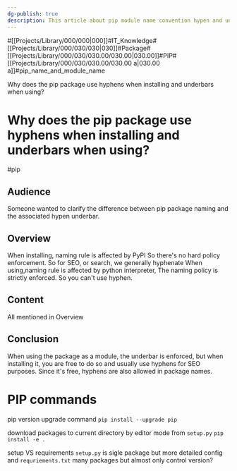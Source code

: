 ```yaml
---
dg-publish: true
description: This article about pip module name convention hypen and underbar
---
```

#[[Projects/Library/000/000\|000]]#IT_Knowledge#[[Projects/Library/000/030/030\|030]]#Package#[[Projects/Library/000/030/030.00/030.00\|030.00]]#PIP#[[Projects/Library/000/030/030.00/030.00 a\|030.00 a]]#pip_name_and_module_name

Why does the pip package use hyphens when installing and underbars when using?
# Why does the pip package use hyphens when installing and underbars when using?
#pip


## Audience
Someone wanted to clarify the difference between pip package naming and the associated hypen underbar.
## Overview
When installing, naming rule is affected by PyPI So there's no hard policy enforcement. So for SEO, or search, we generally hyphenate
When using,naming rule is affected by python interpreter, The naming policy is strictly enforced. So you can't use hyphen.
## Content
All mentioned in Overview
## Conclusion
When using the package as a module, the underbar is enforced, but when installing it, you are free to do so and usually use hyphens for SEO purposes. Since it's free, hyphens are also allowed in package names.




# PIP commands

pip version upgrade command
`pip install --upgrade pip`

download packages to current directory by editor mode from `setup.py`
`pip install -e .`

setup VS requirements
`setup.py` is sigle package but more detailed config and 
`requriements.txt` many packages but almost only control version?